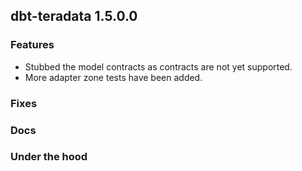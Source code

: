 ## dbt-teradata 1.5.0.0

### Features
* Stubbed the model contracts as contracts are not yet supported.
* More adapter zone tests have been added. 
### Fixes

### Docs

### Under the hood
